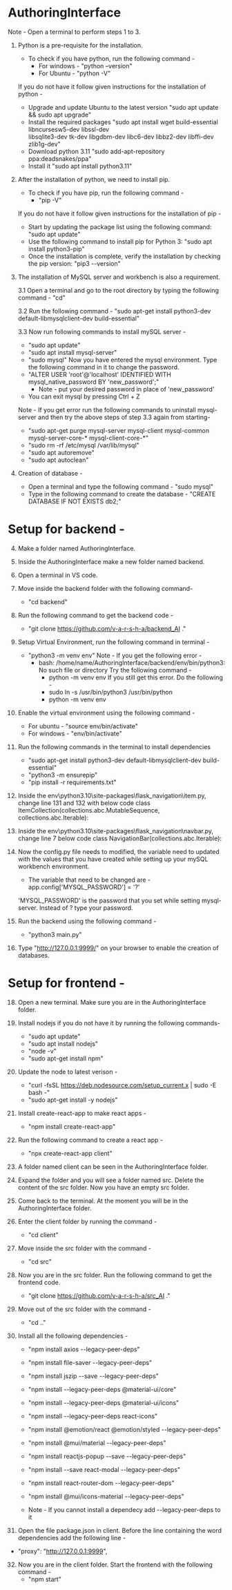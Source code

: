 # AuthoringInterface

Note - Open a terminal to perform steps 1 to 3.

1. Python is a pre-requisite for the installation.

   - To check if you have python, run the following command -
     - For windows - "python –version"
     - For Ubuntu - "python -V"

   If you do not have it follow given instructions for the installation of python -

   - Upgrade and update Ubuntu to the latest version
     "sudo apt update && sudo apt upgrade"
   - Install the required packages
     "sudo apt install wget build-essential libncursesw5-dev libssl-dev \
     libsqlite3-dev tk-dev libgdbm-dev libc6-dev libbz2-dev libffi-dev zlib1g-dev"
   - Download python 3.11
     "sudo add-apt-repository ppa:deadsnakes/ppa"
   - Install it
     "sudo apt install python3.11"

2. After the installation of python, we need to install pip.

   - To check if you have pip, run the following command -
     - "pip -V"

   If you do not have it follow given instructions for the installation of pip -

   - Start by updating the package list using the following command:
     "sudo apt update"
   - Use the following command to install pip for Python 3:
     "sudo apt install python3-pip"
   - Once the installation is complete, verify the installation by checking the pip version:
     "pip3 --version"

3. The installation of MySQL server and workbench is also a requirement.

   3.1 Open a terminal and go to the root directory by typing the following command - "cd"

   3.2 Run the following command -
   "sudo apt-get install python3-dev default-libmysqlclient-dev build-essential"

   3.3 Now run following commands to install mySQL server -

   - "sudo apt update"
   - "sudo apt install mysql-server"
   - "sudo mysql"
     Now you have entered the mysql environment. Type the following command in it to change the password.
   - "ALTER USER 'root'@'localhost' IDENTIFIED WITH mysql_native_password BY 'new_password';"
     - Note - put your desired password in place of 'new_password'
   - You can exit mysql by pressing Ctrl + Z

   Note - If you get error run the following commands to uninstall mysql-server and then try the above steps of step 3.3 again from starting-

   - "sudo apt-get purge mysql-server mysql-client mysql-common mysql-server-core-\* mysql-client-core-\*"
   - "sudo rm -rf /etc/mysql /var/lib/mysql"
   - "sudo apt autoremove"
   - "sudo apt autoclean"

4. Creation of database -
   - Open a terminal and type the following command -
     "sudo mysql"
   - Type in the following command to create the database -
     "CREATE DATABASE IF NOT EXISTS db2;"

# Setup for backend -

4. Make a folder named AuthoringInterface.

5. Inside the AuthoringInterface make a new folder named backend.

6. Open a terminal in VS code.

7. Move inside the backend folder with the following command-

   - "cd backend"

8. Run the following command to get the backend code -

   - "git clone https://github.com/v-a-r-s-h-a/backend_AI ."

9. Setup Virtual Environment, run the following command in terminal -

   - "python3 -m venv env"
     Note - If you get the following error -
     - bash: /home/name/AuthoringInterface/backend/env/bin/python3: No such file or directory
       Try the following command -
       - python -m venv env
         If you still get this error. Do the following -
       - sudo ln -s /usr/bin/python3 /usr/bin/python
       - python -m venv env

10. Enable the virtual environment using the following command -

    - For ubuntu - "source env/bin/activate"
    - For windows - "env/bin/activate"

11. Run the following commands in the terminal to install dependencies

    - "sudo apt-get install python3-dev default-libmysqlclient-dev build-essential"
    - "python3 -m ensurepip"
    - "pip install -r requirements.txt"

12. Inside the env\python3.10\site-packages\flask_navigation\item.py, change line 131 and 132 with below code
    class ItemCollection(collections.abc.MutableSequence,
    collections.abc.Iterable):

13. Inside the env\python3.10\site-packages\flask_navigation\navbar.py, change line 7 below code
    class NavigationBar(collections.abc.Iterable):

14. Now the config.py file needs to modified, the variable need to updated with the values that you have created while setting up your mySQL workbench environment.

    - The variable that need to be changed are -
      app.config['MYSQL_PASSWORD'] = '?'

    'MYSQL_PASSWORD' is the password that you set while setting mysql-server. Instead of ? type your password.

15. Run the backend using the following command -

    - "python3 main.py"

16. Type "http://127.0.0.1:9999/" on your browser to enable the creation of databases.

# Setup for frontend -

18. Open a new terminal. Make sure you are in the AuthoringInterface folder.

19. Install nodejs if you do not have it by running the following commands-

    - "sudo apt update"
    - "sudo apt install nodejs"
    - "node -v"
    - "sudo apt-get install npm"

20. Update the node to latest verison -

    - "curl -fsSL https://deb.nodesource.com/setup_current.x | sudo -E bash -"
    - "sudo apt-get install -y nodejs"

21. Install create-react-app to make react apps -

    - "npm install create-react-app"

22. Run the following command to create a react app -

    - "npx create-react-app client"

23. A folder named client can be seen in the AuthoringInterface folder.

24. Expand the folder and you will see a folder named src. Delete the content of the src folder. Now you have an empty src folder.

25. Come back to the terminal. At the moment you will be in the AuthoringInterface folder.

26. Enter the client folder by running the command -
    - "cd client"
27. Move inside the src folder with the command -
    - "cd src"
28. Now you are in the src folder. Run the following command to get the frontend code.

    - "git clone https://github.com/v-a-r-s-h-a/src_AI ."

29. Move out of the src folder with the command -

    - "cd .."

30. Install all the following dependencies -

    - "npm install axios --legacy-peer-deps"
    - "npm install file-saver --legacy-peer-deps"
    - "npm install jszip --save --legacy-peer-deps"
    - "npm install --legacy-peer-deps @material-ui/core"
    - "npm install --legacy-peer-deps @material-ui/icons"
    - "npm install --legacy-peer-deps react-icons"
    - "npm install @emotion/react @emotion/styled --legacy-peer-deps"
    - "npm install @mui/material --legacy-peer-deps"
    - "npm install reactjs-popup --save --legacy-peer-deps"
    - "npm install --save react-modal --legacy-peer-deps"
    - "npm install react-router-dom --legacy-peer-deps"
    - "npm install @mui/icons-material --legacy-peer-deps"

    - Note - If you cannot install a dependecy add --legacy-peer-deps to it

31. Open the file package.json in client. Before the line containing the word dependencies add the following line -

- "proxy": "http://127.0.0.1:9999",

32. Now you are in the client folder. Start the frontend with the following command -
    - "npm start"
